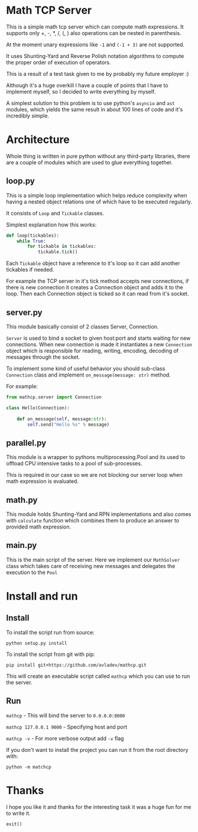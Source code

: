 # Math TCP Server

This is a simple math tcp server which can compute math expressions.
It supports only +, -, *, /, (, ) also operations can be nested in parenthesis.

At the moment unary expressions like `-1` and `(-1 + 3)` are not supported. 

It uses Shunting-Yard and Reverse Polish notation algorithms to compute
the proper order of execution of operators.

This is a result of a test task given to me by probably my future employer :)

Although it's a huge overkill I have a couple of points that I have to implement myself,
so I decided to write everything by myself.

A simplest solution to this problem is to use python's `asyncio` and `ast` modules,
which yields the same result in about 100 lines of code and it's incredibly simple.

# Architecture

Whole thing is written in pure python without any third-party libraries, there are
a couple of modules which are used to glue everything together.
 
## loop.py

This is a simple loop implementation which helps reduce complexity when having a nested 
object relations one of which have to be executed regularly.
  
It consists of `Loop` and `Tickable` classes.

Simplest explanation how this works:

```python
def loop(tickables):
    while True:
        for tickable in tickables:
            tickable.tick()
```

Each `Tickable` object have a reference to it's loop so it can add
another tickables if needed.

For example the TCP server in it's tick method accepts new connections,
if there is new connection it creates a Connection object and adds it to the loop.
Then each Connection object is ticked so it can read from it's socket.

## server.py

This module basically consist of 2 classes Server, Connection.

`Server` is used to bind a socket to given host:port and starts waiting for new connections.
When new connection is made it instantiates a new `Connection` object which is responsible
for reading, writing, encoding, decoding of messages through the socket.

To implement some kind of useful behavior you should sub-class `Connection` class and 
implement `on_message(message: str)` method.

For example:

```python
from mathcp.server import Connection

class Hello(Connection):
    
    def on_message(self, message:str):
        self.send("Hello %s" % message)
```

## parallel.py

This module is a wrapper to pythons multiprocessing.Pool and its used to
offload CPU intensive tasks to a pool of sub-processes.
 
This is required in our case so we are not blocking our server loop when math expression is evaluated.

## math.py

This module holds Shunting-Yard and RPN implementations and also comes
with `calculate` function which combines them to produce an answer to
provided math expression.

## __main__.py

This is the main script of the server.
Here we implement our `MathSolver` class which takes care of receiving new messages and delegates the
execution to the `Pool`

# Install and run

## Install
To install the script run from source:

`python setup.py install`

To install the script from git with pip:

`pip install git+https://github.com/avladev/mathcp.git`

This will create an executable script called `mathcp` which you can use to run the server.

## Run

`mathcp` - This will bind the server to `0.0.0.0:8000`

`mathcp 127.0.0.1 9000` - Specifying host and port

`mathcp -v` - For more verbose output add `-v` flag


If you don't want to install the project you can run it from the root directory with:

`python -m matchcp`


# Thanks

I hope you like it and thanks for the interesting task it was a huge fun for me to write it.

`exit()`


